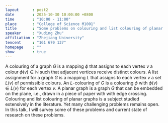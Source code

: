 ```yaml
---
layout      : post2
date        : 2025-10-30 10:00:00 +0800
time        : "10:00 - 11:00"
place       : "College of Science M1001"
title       : "Some problems on colouring and list colouring of planar graphs"
speaker     : "Xuding Zhu"
affiliation : "Zhejiang University"
tencent     : "161 670 137"
homepage    : ""
show        : true
---
```

A colouring of a graph $G$ is a mapping $\phi$ that assigns to each vertex $v$ a colour $\phi(v) \in \mathbb{N}$ such that  adjacent vertices receive distinct colours. A 
    list assignment for a graph $G$ is a mapping $L$ that assigns to each vertex $v$ a set $L(v)$ of permissible colours. An $L$-colouring of $G$ is a colouring $\phi$ with $\phi(v) \in L(v)$ for each vertex $v$.  A planar graph is a graph $G$ that can be embedded on the plane, i.e., drawn in a piece of paper with with edge crossing. Colouring and list colouring of planar graphs is a subject studied extensively in the literature. Yet many challenging problems remains open. In this talk, I will survey some of these problems and current state of research on these problems. 
